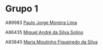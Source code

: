 # Grupo 1

A89983 [Paulo Jorge Moreira Lima](https://github.com/paulolima18)

A86435 [Miguel André da Silva Solino](https://github.com/Manilator)

A83840 [Maria Moutinho Figueiredo da Silva](https://github.com/msilva99)

